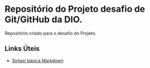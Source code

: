 # Repositório do Projeto desafio de Git/GitHub da DIO.
Repositório criado para o desafio do Projeto.

## Links Úteis
- [Sintaxi básica Markdown](https://www.markdownguide.org/getting-started/)

